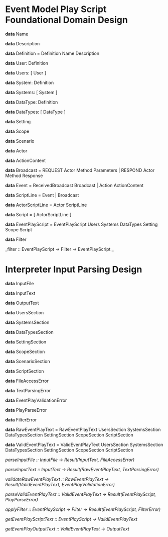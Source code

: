 # Event Model Play Script Foundational Domain Design

**data** Name

**data** Description

**data** Definition = Definition Name Description

**data** User: Definition

**data** Users: [ User ]

**data** System: Definition

**data** Systems: [ System ]

**data** DataType: Definition

**data** DataTypes: [ DataType ]

**data** Setting

**data** Scope

**data** Scenario

**data** Actor

**data** ActionContent

**data** Broadcast = REQUEST Actor Method Parameters
                   | RESPOND Actor Method Response

**data** Event = ReceivedBroadcast Broadcast | Action ActionContent

**data** ScriptLine = Event | Broadcast

**data** ActorScriptLine = Actor ScriptLine

**data** Script = [ ActorScriptLine ]

**data** EventPlayScript = EventPlayScript Users Systems DataTypes Setting Scope Script

**data** Filter

_filter :: EventPlayScript -> Filter -> EventPlayScript _

# Interpreter Input Parsing Design

**data** InputFile

**data** InputText

**data** OutputText

**data** UsersSection

**data** SystemsSection

**data** DataTypesSection

**data** SettingSection

**data** ScopeSection

**data** ScenarioSection

**data** ScriptSection

**data** FileAccessError

**data** TextParsingError

**data** EventPlayValidationError

**data** PlayParseError

**data** FilterError

**data** RawEventPlayText = RawEventPlayText UsersSection SystemsSection DataTypesSection SettingSection ScopeSection ScriptSection

**data** ValidEventPlayText = ValidEventPlayText UsersSection SystemsSection DataTypesSection SettingSection ScopeSection ScriptSection

_parseInputFile :: InputFile -> Result(InputText, FileAccessError)_

_parseInputText :: InputText -> Result(RawEventPlayText, TextParsingError)_

_validateRawEventPlayText :: RawEventPlayText -> Result(ValidEventPlayText, EventPlayValidationError)_

_parseValidEventPlayText :: ValidEventPlayText -> Result(EventPlayScript, PlayParseError)_

_applyFilter :: EventPlayScript -> Filter -> Result(EventPlayScript, FilterError)_

_getEventPlayScriptText :: EventPlayScript -> ValidEventPlayText_

_getEventPlayOutputText :: ValidEventPlayText -> OutputText_
